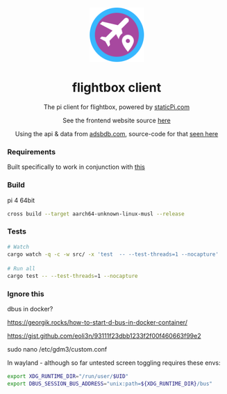 <p align="center">
	<img src='./.github/logo.svg' width='125px'/>
</p>

<p align="center">
	<h1 align="center">flightbox client</h1>
</p>

<p align="center">
 The pi client for flightbox, powered by <a href='https://www.staticpi.com' target='_blank' rel='noopener noreferrer'>staticPi.com</a>
</p>

<p align="center">
	See the frontend website source <a href='https://github.com/mrjackwills/flightbox_vue' target='_blank' rel='noopener noreferrer'>here</a>
</p>

<p align="center">
	Using the api & data from <a href='https://adsbdb.com' target='_blank' rel='noopener noreferrer'>adsbdb.com</a>, source-code for that <a href='https://www.github.com/mrjackwills/adsbdb' target='_blank' rel='noopener noreferrer'>seen here</a>
</p>


### Requirements
Built specifically to work in conjunction with [this](https://mikenye.gitbook.io/ads-b/intro/overview)

### Build
pi 4 64bit

```bash
cross build --target aarch64-unknown-linux-musl --release
```
### Tests

<!-- aarch64-unknown-linux-musl -->
```bash
# Watch
cargo watch -q -c -w src/ -x 'test  -- --test-threads=1 --nocapture'

# Run all 
cargo test -- --test-threads=1 --nocapture
```

### Ignore this

dbus in docker?

https://georgik.rocks/how-to-start-d-bus-in-docker-container/

https://gist.github.com/eoli3n/93111f23dbb1233f2f00f460663f99e2

sudo nano /etc/gdm3/custom.conf

In wayland - although so far untested
screen toggling requires these envs:
```bash 
export XDG_RUNTIME_DIR="/run/user/$UID"
export DBUS_SESSION_BUS_ADDRESS="unix:path=${XDG_RUNTIME_DIR}/bus"
```